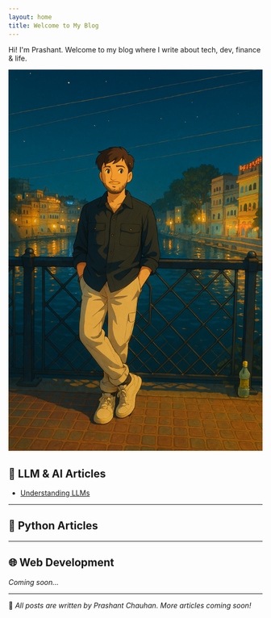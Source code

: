 ```yaml
---
layout: home
title: Welcome to My Blog
---
```


Hi! I'm Prashant. Welcome to my blog where I write about tech, dev, finance & life.

<img src="/assets/images/pc.PNG" alt="My Setup" width="600" />

## 🤖 LLM & AI Articles

- [Understanding LLMs](/2025/06/16/llms/)

---

## 🐍 Python Articles



---

## 🌐 Web Development

*Coming soon...*

---

📌 *All posts are written by Prashant Chauhan. More articles coming soon!*



